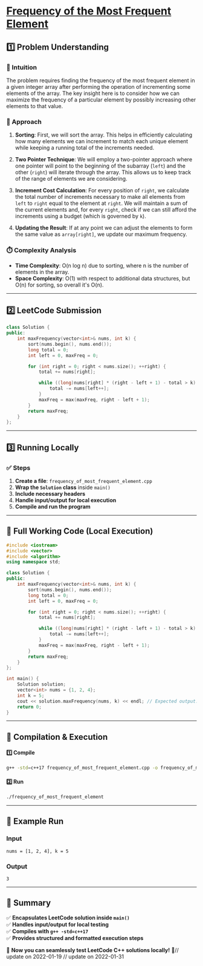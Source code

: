 # **[Frequency of the Most Frequent Element](https://leetcode.com/problems/frequency-of-the-most-frequent-element/description/)**  

## **1️⃣ Problem Understanding**  
### **📌 Intuition**  
The problem requires finding the frequency of the most frequent element in a given integer array after performing the operation of incrementing some elements of the array. The key insight here is to consider how we can maximize the frequency of a particular element by possibly increasing other elements to that value.

### **🚀 Approach**  
1. **Sorting**: First, we will sort the array. This helps in efficiently calculating how many elements we can increment to match each unique element while keeping a running total of the increments needed.
  
2. **Two Pointer Technique**: We will employ a two-pointer approach where one pointer will point to the beginning of the subarray (`left`) and the other (`right`) will iterate through the array. This allows us to keep track of the range of elements we are considering.

3. **Increment Cost Calculation**: For every position of `right`, we calculate the total number of increments necessary to make all elements from `left` to `right` equal to the element at `right`. We will maintain a sum of the current elements and, for every `right`, check if we can still afford the increments using a budget (which is governed by `k`).

4. **Updating the Result**: If at any point we can adjust the elements to form the same value as `array[right]`, we update our maximum frequency.

### **⏱️ Complexity Analysis**  
- **Time Complexity**: O(n log n) due to sorting, where n is the number of elements in the array.  
- **Space Complexity**: O(1) with respect to additional data structures, but O(n) for sorting, so overall it's O(n).

---  

## **2️⃣ LeetCode Submission**  
```cpp
class Solution {
public:
    int maxFrequency(vector<int>& nums, int k) {
        sort(nums.begin(), nums.end());
        long total = 0;
        int left = 0, maxFreq = 0;

        for (int right = 0; right < nums.size(); ++right) {
            total += nums[right];

            while ((long)nums[right] * (right - left + 1) - total > k) {
                total -= nums[left++];
            }
            maxFreq = max(maxFreq, right - left + 1);
        }
        return maxFreq;
    }
};
```  

---  

## **3️⃣ Running Locally**  
### **✅ Steps**  
1. **Create a file**: `frequency_of_most_frequent_element.cpp`  
2. **Wrap the `Solution` class** inside `main()`  
3. **Include necessary headers**  
4. **Handle input/output for local execution**  
5. **Compile and run the program**  

---  

## **📝 Full Working Code (Local Execution)**  
```cpp
#include <iostream>
#include <vector>
#include <algorithm>
using namespace std;

class Solution {
public:
    int maxFrequency(vector<int>& nums, int k) {
        sort(nums.begin(), nums.end());
        long total = 0;
        int left = 0, maxFreq = 0;

        for (int right = 0; right < nums.size(); ++right) {
            total += nums[right];

            while ((long)nums[right] * (right - left + 1) - total > k) {
                total -= nums[left++];
            }
            maxFreq = max(maxFreq, right - left + 1);
        }
        return maxFreq;
    }
};

int main() {
    Solution solution;
    vector<int> nums = {1, 2, 4};
    int k = 5;
    cout << solution.maxFrequency(nums, k) << endl; // Expected output: 3
    return 0;
}
```  

---  

## **🔧 Compilation & Execution**  
#### **1️⃣ Compile**  
```bash
g++ -std=c++17 frequency_of_most_frequent_element.cpp -o frequency_of_most_frequent_element
```  

#### **2️⃣ Run**  
```bash
./frequency_of_most_frequent_element
```  

---  

## **🎯 Example Run**  
### **Input**  
```
nums = [1, 2, 4], k = 5
```  
### **Output**  
```
3
```  

---  

## **📌 Summary**  
✅ **Encapsulates LeetCode solution inside `main()`**  
✅ **Handles input/output for local testing**  
✅ **Compiles with `g++ -std=c++17`**  
✅ **Provides structured and formatted execution steps**  

🚀 **Now you can seamlessly test LeetCode C++ solutions locally!** 🚀// update on 2022-01-19
// update on 2022-01-31
